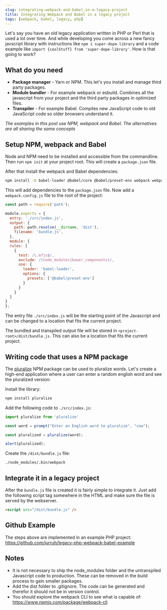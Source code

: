 ```yaml
---
slug: integrating-webpack-and-babel-in-a-legacy-project
title: Integrating Webpack and Babel in a legacy project
tags: [webpack, babel, legacy, php]
---
```

Let's say you have an old legacy application written in PHP or Perl that is used a lot over time. And while developing you come across a new fancy javscript library with instructions like `npm i super-dope-library` and a code example like `import {coolStuff} from 'super-dope-library'`. How is that going to work?


## What do you need
* **Package manager** - Yarn or NPM. This let's you install and manage third party packages.
* **Module bundler** - For example webpack or esbuild. Combines all the javascript from your project and the third party packages in optimized files.
* **Transpiler** - For example Babel. Compiles new JavaScript code to old JavaScript code so older browsers understand it.

*The examples in this post use NPM, webpack and Babel. The alternatives are all sharing the same concepts*

## Setup NPM, webpack and Babel
Node and NPM need to be installed and accessible from the commandline. Then run `npm init` at your project root. This will create a `package.json` file.

After that install the webpack and Babel dependencies:
```bash
npm install -D babel-loader @babel/core @babel/preset-env webpack webpack-cli
```
This will add dependencies to the `package.json` file. Now add a `webpack.config.js` file to the root of the project:
```js
const path = require('path');

module.exports = {
  entry: './src/index.js',
  output: {
    path: path.resolve(__dirname, 'dist'),
    filename: 'bundle.js',
  },
  module: {
  rules: [
    {
      test: /\.m?js$/,
      exclude: /(node_modules|bower_components)/,
      use: {
        loader: 'babel-loader',
        options: {
          presets: ['@babel/preset-env']
        }
      }
    }
  ]
}
};
```
The entry file `./src/index.js` will be the starting point of the Javascript and can be changed to a location that fits the current project.

The bundled and transpiled output file will be stored in `<project-root>/dist/bundle.js`. This can also be a location that fits the current project.

## Writing code that uses a NPM package
The [pluralize](https://www.npmjs.com/package/pluralize) NPM package can be used to pluralize words. Let's create a high-end application where a user can enter a random english word and see the pluralized version:

Install the library:
```bash
npm install pluralize
```

Add the following code to `./src/index.js`:
```JavaScript
import pluralize from 'pluralize'

const word = prompt("Enter an English word to pluralize", "cow");

const pluralized = pluralize(word);

alert(pluralized);
```

Create the `/dist/bundle.js` file:
```bash
./node_modules/.bin/webpack
```

## Integrate it in a legacy project
After the `bundle.js` file is created it is fairly simple to integrate it. Just add the following script tag somewhere in the HTML and make sure the file is served by the webserver.

```html
<script src="/dist/bundle.js" />
```

## Github Example
The steps above are implemented in an example PHP project: https://github.com/jurruh/legacy-php-webpack-babel-example

## Notes
* It is not necessary to ship the node_modules folder and the untranspiled Javascript code to production. These can be removed in the build process to gain smaller packages.
* Add the dist folder to .gitignore. The code can be generated and therefor it should not be in version control.
* You should explore the webpack CLI to see what is capable of: https://www.npmjs.com/package/webpack-cli
